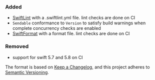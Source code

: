 ### Added

- [SwiftLint](https://github.com/realm/SwiftLint) with a .swiftlint.yml file. lint checks are done on CI
- `Sendable` conformance to `Version` to satisfy build warnings when complete concurrency checks are enabled
- [SwiftFormat](https://github.com/nicklockwood/SwiftFormat/tree/main) with a format file. lint checks are done on CI

### Removed

- support for swift 5.7 and 5.8 on CI

The format is based on [Keep a Changelog](https://keepachangelog.com/en/1.0.0/), and this project adheres to [Semantic Versioning](https://semver.org/spec/v2.0.0.html).
